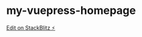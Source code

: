 # my-vuepress-homepage

[Edit on StackBlitz ⚡️](https://stackblitz.com/edit/vuepress-theme-hope-bdprd1)